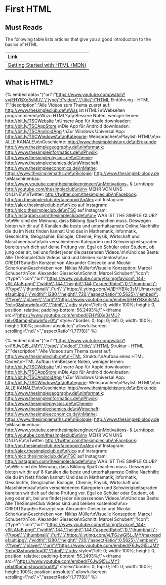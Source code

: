 # First HTML

## Must Reads

The following table lists articles that give you a good introduction to the basics of HTML.

| **Link** |
| :--- |
| [Getting Started with HTML \(MDN\)](https://developer.mozilla.org/en-US/docs/Learn/HTML/Introduction_to_HTML/Getting_started) |

## What is HTML?

{% embed data="{\"url\":\"https://www.youtube.com/watch?v=jEHYBXe3sMU\",\"type\":\"video\",\"title\":\"HTML Einführung - HTML 1\",\"description\":\"Alle Videos zum Thema zuerst auf: http://www.thesimpleclub.de\\nWas ist HTML?\\nWebseiten programmieren\\nWozu HTML?\\n\\nBessere Noten, weniger lernen: http://bit.ly/TSCWebsite \\nUnsere App für Apple downloaden: http://bit.ly/TSCAppStore \\nDie App für Android downloaden: http://bit.ly/TSCAndroidApp \\nZur Windows Universal App: http://bit.ly/TSCWindows\\n\\nKategorie: Websprachen\\nPlaylist:  HTML\\n\\n» ALLE KANÄLE\\n\\nGeschichte: http://www.thesimplehistory.de\\nErdkunde: http://www.thesimplegeography.de\\nInformatik: http://www.thesimpleinformatics.de\\nPhysik: http://www.thesimplephysics.de\\nChemie: http://www.thesimplechemics.de\\nWirtschaft: http://www.thesimpleeconomics.de\\nMathe: https://www.thesimplemaths.de\\nBiologie: http://www.thesimplebiology.de \\nMaschinenbau: http://www.youtube.com/thesimpleengineers\\nMotivations- & Lerntipps: http://youtube.com/thesimpleclub\\n\\n» MEHR VON UNS ONLINE\\n\\nTwitter: http://twitter.com/thesimpleclub\\nFacebook: http://on.thesimpleclub.de/facebook\\nAlex auf Instagram: http://alex.thesimpleclub.de\\nNico auf Instagram: http://nico.thesimpleclub.de\\nTSC auf Instagram: http://instagram.com/thesimpleclubde\\n\\n» WAS IST THE SIMPLE CLUB?\\n\\nWir sind der Meinung, dass Bildung Spaß machen muss. Deswegen bieten wir dir auf 8 Kanälen die beste und unterhaltsamste Online Nachhilfe die du im Netz finden kannst: Und das in Mathematik, Informatik, Geschichte, Geographie, Biologie, Chemie, Physik, Wirtschaft und Maschinenbau!\\n\\nIn verschiedenen Kategorien und Schwierigkeitsgraden bereiten wir dich auf deine Prüfung vor. Egal ob Schüler oder Student, ob jung oder alt, bei uns findet jeder die passenden Videos.\\n\\nUnd das Beste: Alle TheSimpleClub Videos sind und bleiben kostenlos!\\n\\n» CREDITS\\n\\nEin Konzept von Alexander Giesecke und Nicolai Schork\\n\\nGeschrieben von: Niklas Müller\\nVisuelle Konzeption: Marcel Schubert\\nTon: Alexander Giesecke\\nSchnitt: Marcel Schubert\",\"icon\":{\"type\":\"icon\",\"url\":\"https://www.youtube.com/yts/img/favicon\_144-vfliLAfaB.png\",\"width\":144,\"height\":144,\"aspectRatio\":1},\"thumbnail\":{\"type\":\"thumbnail\",\"url\":\"https://i.ytimg.com/vi/jEHYBXe3sMU/maxresdefault.jpg\",\"width\":1280,\"height\":720,\"aspectRatio\":0.5625},\"embed\":{\"type\":\"player\",\"url\":\"https://www.youtube.com/embed/jEHYBXe3sMU?rel=0&showinfo=0\",\"html\":\"<div style=\\\"left: 0; width: 100%; height: 0; position: relative; padding-bottom: 56.2493%;\\\"><iframe src=\\\"https://www.youtube.com/embed/jEHYBXe3sMU?rel=0&amp;showinfo=0\\\" style=\\\"border: 0; top: 0; left: 0; width: 100%; height: 100%; position: absolute;\\\" allowfullscreen scrolling=\\\"no\\\"></iframe></div>\",\"aspectRatio\":1.7778}}" %}

{% embed data="{\"url\":\"https://www.youtube.com/watch?v=F6JwGj5LJMY\",\"type\":\"video\",\"title\":\"HTML Struktur - HTML 2\",\"description\":\"Alle Videos zum Thema zuerst auf: http://www.thesimpleclub.de\\nHTML Struktur\\nAufbau eines HTML Codes\\nHTML Aufbau \\n\\nBessere Noten, weniger lernen: http://bit.ly/TSCWebsite \\nUnsere App für Apple downloaden: http://bit.ly/TSCAppStore \\nDie App für Android downloaden: http://bit.ly/TSCAndroidApp \\nZur Windows Universal App: http://bit.ly/TSCWindows\\n\\nKategorie: Websprachen\\nPlaylist:  HTML\\n\\n» ALLE KANÄLE\\n\\nGeschichte: http://www.thesimplehistory.de\\nErdkunde: http://www.thesimplegeography.de\\nInformatik: http://www.thesimpleinformatics.de\\nPhysik: http://www.thesimplephysics.de\\nChemie: http://www.thesimplechemics.de\\nWirtschaft: http://www.thesimpleeconomics.de\\nMathe: https://www.thesimplemaths.de\\nBiologie: http://www.thesimplebiology.de \\nMaschinenbau: http://www.youtube.com/thesimpleengineers\\nMotivations- & Lerntipps: http://youtube.com/thesimpleclub\\n\\n» MEHR VON UNS ONLINE\\n\\nTwitter: http://twitter.com/thesimpleclub\\nFacebook: http://on.thesimpleclub.de/facebook\\nAlex auf Instagram: http://alex.thesimpleclub.de\\nNico auf Instagram: http://nico.thesimpleclub.de\\nTSC auf Instagram: http://instagram.com/thesimpleclubde\\n\\n» WAS IST THE SIMPLE CLUB?\\n\\nWir sind der Meinung, dass Bildung Spaß machen muss. Deswegen bieten wir dir auf 8 Kanälen die beste und unterhaltsamste Online Nachhilfe die du im Netz finden kannst: Und das in Mathematik, Informatik, Geschichte, Geographie, Biologie, Chemie, Physik, Wirtschaft und Maschinenbau!\\n\\nIn verschiedenen Kategorien und Schwierigkeitsgraden bereiten wir dich auf deine Prüfung vor. Egal ob Schüler oder Student, ob jung oder alt, bei uns findet jeder die passenden Videos.\\n\\nUnd das Beste: Alle TheSimpleClub Videos sind und bleiben kostenlos!\\n\\n» CREDITS\\n\\nEin Konzept von Alexander Giesecke und Nicolai Schork\\n\\nGeschrieben von: Niklas Müller\\nVisuelle Konzeption: Marcel Schubert\\nTon: Alexander Giesecke\\nSchnitt: Marcel Schubert\",\"icon\":{\"type\":\"icon\",\"url\":\"https://www.youtube.com/yts/img/favicon\_144-vfliLAfaB.png\",\"width\":144,\"height\":144,\"aspectRatio\":1},\"thumbnail\":{\"type\":\"thumbnail\",\"url\":\"https://i.ytimg.com/vi/F6JwGj5LJMY/maxresdefault.jpg\",\"width\":1280,\"height\":720,\"aspectRatio\":0.5625},\"embed\":{\"type\":\"player\",\"url\":\"https://www.youtube.com/embed/F6JwGj5LJMY?rel=0&showinfo=0\",\"html\":\"<div style=\\\"left: 0; width: 100%; height: 0; position: relative; padding-bottom: 56.2493%;\\\"><iframe src=\\\"https://www.youtube.com/embed/F6JwGj5LJMY?rel=0&amp;showinfo=0\\\" style=\\\"border: 0; top: 0; left: 0; width: 100%; height: 100%; position: absolute;\\\" allowfullscreen scrolling=\\\"no\\\"></iframe></div>\",\"aspectRatio\":1.7778}}" %}


